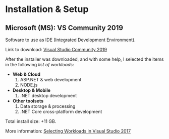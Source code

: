 # Installation & Setup

## Microsoft (MS): VS Community 2019
Software to use as IDE (Integrated Development Environment).

Link to download: [Visual Studio  Community 2019](
https://visualstudio.microsoft.com/vs/community/)

After the installer was downloaded, and with some help, I selected the items in the following *list of workloads*:

- **Web & Cloud**
    1. ASP.NET & web development
    2. NODE.js
- **Desktop & Mobile**
    1. .NET desktop development
- **Other toolsets**
    1. Data storage & processing
    2. .NET Core cross-platform development

Total install size: +11 GB.

More information: [Selecting Workloads in Visual Studio 2017](https://visualstudio.microsoft.com/vs/support/selecting-workloads-visual-studio-2017/)